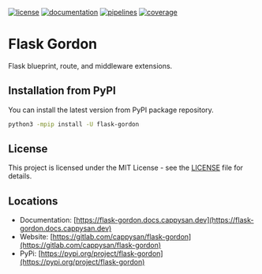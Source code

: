 [![license](https://img.shields.io/badge/license-MIT-brightgreen)](https://spdx.org/licenses/MIT.html)
[![documentation](https://img.shields.io/badge/documentation-html-informational)](https://cappysan.docs.gitlab.io/python/flask-gordon)
[![pipelines](https://gitlab.com/cappysan/flask-gordon/badges/master/pipeline.svg)](https://gitlab.com/cappysan/flask-gordon/pipelines)
[![coverage](https://gitlab.com/cappysan/flask-gordon/badges/master/coverage.svg)](https://flask-gordon.docs.cappysan.dev/coverage/index.html)

# Flask Gordon

Flask blueprint, route, and middleware extensions.

## Installation from PyPI

You can install the latest version from PyPI package repository.

~~~bash
python3 -mpip install -U flask-gordon
~~~


## License

This project is licensed under the MIT License - see the [LICENSE](LICENSE) file for details.


## Locations

  * Documentation: [https://flask-gordon.docs.cappysan.dev](https://flask-gordon.docs.cappysan.dev)
  * Website: [https://gitlab.com/cappysan/flask-gordon](https://gitlab.com/cappysan/flask-gordon)
  * PyPi: [https://pypi.org/project/flask-gordon](https://pypi.org/project/flask-gordon)
